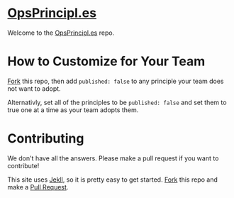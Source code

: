 [OpsPrincipl.es](http://opsprinciple.es)
==============

Welcome to the [OpsPrincipl.es](http://opsprinciple.es) repo. 

How to Customize for Your Team
=============================
[Fork](https://github.com/solarkennedy/opsprincipl.es/fork) this repo, then add
`published: false` to any principle your team does not want to adopt.

Alternativly, set all of the principles to be `published: false` and set them
to true one at a time as your team adopts them.

Contributing
============

We don't have all the answers. Please make a pull request if you want to contribute!

This site uses [Jekll](http://jekyllrb.com/), so it is pretty easy to get started. 
[Fork](https://github.com/solarkennedy/opsprincipl.es/fork) this repo and make 
a [Pull Request](https://github.com/solarkennedy/opsprincipl.es/pulls).
